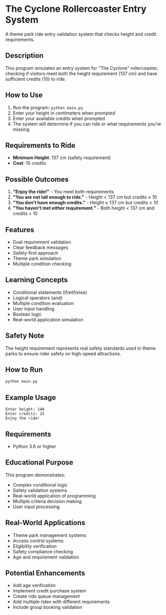 # The Cyclone Rollercoaster Entry System

A theme park ride entry validation system that checks height and credit requirements.

## Description

This program simulates an entry system for "The Cyclone" rollercoaster, checking if visitors meet both the height requirement (137 cm) and have sufficient credits (10) to ride.

## How to Use

1. Run the program: `python main.py`
2. Enter your height in centimeters when prompted
3. Enter your available credits when prompted
4. The system will determine if you can ride or what requirements you're missing

## Requirements to Ride

- **Minimum Height**: 137 cm (safety requirement)
- **Cost**: 10 credits

## Possible Outcomes

1. **"Enjoy the ride!"** - You meet both requirements
2. **"You are not tall enough to ride."** - Height < 137 cm but credits ≥ 10
3. **"You don't have enough credits."** - Height ≥ 137 cm but credits < 10  
4. **"You haven't met either requirement."** - Both height < 137 cm and credits < 10

## Features

- Dual requirement validation
- Clear feedback messages
- Safety-first approach
- Theme park simulation
- Multiple condition checking

## Learning Concepts

- Conditional statements (if/elif/else)
- Logical operators (and)
- Multiple condition evaluation
- User input handling
- Boolean logic
- Real-world application simulation

## Safety Note

The height requirement represents real safety standards used in theme parks to ensure rider safety on high-speed attractions.

## How to Run

```bash
python main.py
```

## Example Usage

```
Enter height: 140
Enter credits: 15
Enjoy the ride!
```

## Requirements

- Python 3.6 or higher

## Educational Purpose

This program demonstrates:
- Complex conditional logic
- Safety validation systems
- Real-world application of programming
- Multiple criteria decision making
- User input processing

## Real-World Applications

- Theme park management systems
- Access control systems
- Eligibility verification
- Safety compliance checking
- Age and requirement validation

## Potential Enhancements

- Add age verification
- Implement credit purchase system
- Create ride queue management
- Add multiple rides with different requirements
- Include group booking validation
